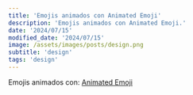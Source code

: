 ```yaml
---
title: 'Emojis animados con Animated Emoji'
description: 'Emojis animados con Animated Emoji.'
date: '2024/07/15'
modified_date: '2024/07/15'
image: /assets/images/posts/design.png
subtitle: 'design'
tags: 'design'
---
```


Emojis animados con: [Animated Emoji](https://googlefonts.github.io/noto-emoji-animation/)
